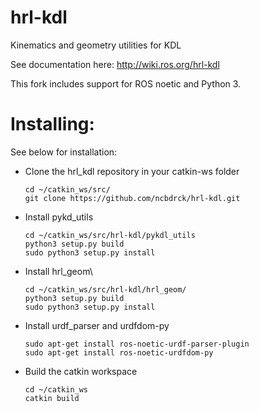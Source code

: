 hrl-kdl
=======

Kinematics and geometry utilities for KDL

See documentation here: http://wiki.ros.org/hrl-kdl

This fork includes support for ROS noetic and Python 3.

# Installing:

See below for installation:

- Clone the hrl_kdl repository in your catkin-ws folder
       
      cd ~/catkin_ws/src/
      git clone https://github.com/ncbdrck/hrl-kdl.git

- Install pykd_utils

      cd ~/catkin_ws/src/hrl-kdl/pykdl_utils
      python3 setup.py build
      sudo python3 setup.py install

- Install hrl_geom\

      cd ~/catkin_ws/src/hrl-kdl/hrl_geom/
      python3 setup.py build
      sudo python3 setup.py install

- Install urdf_parser and urdfdom-py

      sudo apt-get install ros-noetic-urdf-parser-plugin
      sudo apt-get install ros-noetic-urdfdom-py

- Build the catkin workspace

      cd ~/catkin_ws
      catkin build
